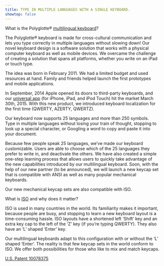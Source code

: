 ```yaml
---
title: TYPE IN MULTIPLE LANGUAGES WITH A SINGLE KEYBOARD.
showtop: false
---
```


What is the Polyglotte® [multilingual keyboard](https://patents.justia.com/inventor/maria-daniela-semeco)?
 
The Polyglotte® keyboard is made for cross-cultural communication and lets you type correctly in multiple languages without slowing down! Our novel keyboard design is a software solution that works with a physical computer keyboard as well as mobile devices. We overcame the challenge of creating a solution that spans all platforms, whether you write on an iPad or touch type.

The idea was born in February 2011. We had a limited budget and used resources at hand. Family and friends helped launch the first prototypes and mobile applications.

In September, 2014 Apple opened its doors to third-party keyboards, and our [universal app](https://itunes.apple.com/us/app/id946591425) (for iPhone, iPad, and iPod Touch) hit the market March 30th, 2015. With this new product, we introduced keyboard localization for the first time (QWERTY, AZERTY, QWERTZ).

Our keyboard now supports 25 languages and more than 250 symbols. Type in multiple languages without losing your train of thought, stopping to look up a special character, or Googling a word to copy and paste it into your document.

Because few people speak 25 languages, we’ve made our keyboard customizable. Users are able to choose which of the 25 languages they prefer to write in, and deactivate the others. We have also created a simple one-step learning process that allows users to quickly take advantage of the new capabilities introduced by our multilingual keyboard. Soon, with the help of our new partner (to be announced), we will launch a new keycap set that is compatible with ANSI as well as many popular mechanical keyboards.

Our new mechanical keycap sets are also compatible with ISO.

What is [ISO](https://deskthority.net/wiki/ANSI_vs_ISO) and why does it matter?

ISO is used in many countries in the world. Its familiarity makes it important, because people are busy, and stopping to learn a new keyboard layout is a time-consuming hassle. ISO layouts have a shortened left ‘Shift’ key and an extra key cap to the left of the ‘Z’ key (if you’re typing QWERTY). They also have an ‘L’ shaped ‘Enter’ key.

Our multilingual keyboards adapt to this configuration with or without the ‘L’ shaped ‘Enter’. The reality is that few keycap sets in the world conform to ISO. We offer both possibilities for those who like to mix and match keycaps.



[U.S. Patent 10078375](https://patents.justia.com/inventor/maria-daniela-semeco)
